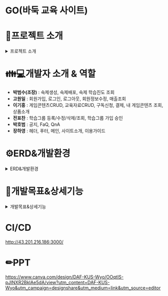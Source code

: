# GO(바둑 교육 사이트) 

# 📢프로젝트 소개 

<details>
  <summary>프로젝트 소개</summary>
  
  ### 🔎개요
  - 바둑에 대해 단계별로 학습 할 수 있는 사이트를 만들기 위함

  ### 🔎개발 목적
  - 바둑을 모르는 사람도 최도한의 도움과 재미를 통해 바둑을 배우게 하는 것
  - 국내뿐 아니라 해외에서도 온라인을 통해 체계적인 바둑 교육이 가능케 하기 위함
  - 단기적으로 학원 학생을 대상으로 기원이 서비스하는 각종 교육 프로그램의 사용을 확산시키고, 바둑에 관심이 있는 일반인들이 많이 찾게 하기 위함

  ### 🔎개발기간
  - 2024.2.5 ~ 2024.3.5

  ### 🔎개발 업무
  - 학원의 교육자가 **게임콘텐츠 구매**를 해서 본인이 수업 할 **학습 그룹을 개설**하고 학생들은 교육자가 개설한 **그룹을 선택하여 가입 신청**을 한다
    교육자는 자신이 만든 그룹에 가입 신청한 학생이 있으면 **가입 승인**을 하여 학습 그룹을 완성
    
  - 이후 교육자가 숙제를 만들어 **학생들에게 배포하면** 학생은 본인에게 부여된 숙제가 있는지를 확인하고 학습한 내용을 **기술하여 등록하고**, 교육자는 학생이 제출한 숙제 수행 내용을 **평가한다.**
  - 게임콘텐츠를 구매하면 유료 학습자료(튜툐리얼, 교육 영상)를 시청 할 수 있으며, 운영관리자는 본 업무가 이루어지도록 게임콘텐츠/학습자료 및 게시판 내용을 **수시로 등록한다.**

  ### 🔎기대효과
  - **전문가와의 상호작용:** 프로 바둑 선수나 전문가들과의 온라인 강의, 실시간 질문과 답변 등을 통해 학습자들은 전문가들의 경험과 지식을 배울 수 있습니다.

  - **평가와 피드백:** 학습자의 실력을 정량적으로 평가하고 개선 방향을 제시할 수 있습니다. 학습자는 자신의 성장을 실시간으로 확인하고 피드백을 받아 개선할 수 있습니다.
  
</details>

# 👪💻개발자 소개 & 역할

- **박범수(조장)** : 숙제생성, 숙제배포, 숙제 학습진도 조회
- **고원일** : 회원가입, 로그인, 로그아웃, 회원정보수정, 매출조회
- **이기흥** : 게임콘텐츠CRUD, 교육자료CRUD, 구독신청, 결제, 내 게임콘텐츠 조회, 상품소개
- **전표찬** : 학습그룹 등록/수정/삭제/조회, 학습그룹 가입 승인
- **박호범** : 공지, FaQ, QnA
- **장하영** : 헤더, 푸터, 메인, 사이트소개, 이용가이드

# ⚙ERD&개발환경

<details>
  <summary>ERD&개발환경</summary>

![erd](https://github.com/badukEdu/badukEdu2/assets/148045978/c54bf55f-f03c-4149-9129-8d9ff94e0b13)

## :wrench:DB : ![dbeaver](https://img.shields.io/badge/dbeaver-F80000?style=for-the-badge&logo=dbeaver&logoColor=white)   , ![Oracle](https://img.shields.io/badge/Oracle-F80000?style=for-the-badge&logo=oracle&logoColor=white)   
## :wrench:백엔드 : ![Java](https://img.shields.io/badge/java-%23ED8B00.svg?style=for-the-badge&logo=openjdk&logoColor=white), ![Spring](https://img.shields.io/badge/spring-%236DB33F.svg?style=for-the-badge&logo=spring&logoColor=white),<img src="https://img.shields.io/badge/springboot-6DB33F?style=for-the-badge&logo=springboot&logoColor=white">, <img src="https://img.shields.io/badge/Spring Security-6DB33F?style=for-the-badge&logo=Spring Security&logoColor=white">, ![json](https://img.shields.io/badge/json-%23ED8B00.svg?style=for-the-badge&logo=json&logoColor=white)
## :wrench:프론트엔드 : ![HTML5](https://img.shields.io/badge/html5-%23E34F26.svg?style=for-the-badge&logo=html5&logoColor=white), ![CSS3](https://img.shields.io/badge/css3-%231572B6.svg?style=for-the-badge&logo=css3&logoColor=white), ![JavaScript](https://img.shields.io/badge/javascript-%23323330.svg?style=for-the-badge&logo=javascript&logoColor=%23F7DF1E), ![Bootstrap](https://img.shields.io/badge/bootstrap-%238511FA.svg?style=for-the-badge&logo=bootstrap&logoColor=white), <img src="https://img.shields.io/badge/Thymeleaf-005F0F?style=for-the-badge&logo=Thymeleaf&logoColor=white">
## :wrench:웹서버 : ![Apache Tomcat](https://img.shields.io/badge/apache%20tomcat-%23F8DC75.svg?style=for-the-badge&logo=apache-tomcat&logoColor=black)
## :wrench:협업 : ![Git](https://img.shields.io/badge/git-%23F05033.svg?style=for-the-badge&logo=git&logoColor=white),![GitHub](https://img.shields.io/badge/github-%23121011.svg?style=for-the-badge&logo=github&logoColor=white), ![sourcetree](https://img.shields.io/badge/sourcetree-%23121011.svg?style=for-the-badge&logo=sourcetree&logoColor=bule)
## :wrench:Tool : ![IntelliJ IDEA](https://img.shields.io/badge/IntelliJIDEA-000000.svg?style=for-the-badge&logo=intellij-idea&logoColor=white), ![Gradle](https://img.shields.io/badge/Gradle-02303A.svg?style=for-the-badge&logo=Gradle&logoColor=white)
## :wrench:CI/CD : ![Jenkins](https://img.shields.io/badge/jenkins-%232C5263.svg?style=for-the-badge&logo=jenkins&logoColor=white), ![AWS](https://img.shields.io/badge/AWS-%23FF9900.svg?style=for-the-badge&logo=amazon-aws&logoColor=white), ![Docker](https://img.shields.io/badge/docker-%230db7ed.svg?style=for-the-badge&logo=docker&logoColor=white)
## :wrench:기타 : ![ChatGPT](https://img.shields.io/badge/chatGPT-74aa9c?style=for-the-badge&logo=openai&logoColor=white) ![Google Chrome](https://img.shields.io/badge/Google%20Chrome-4285F4?style=for-the-badge&logo=GoogleChrome&logoColor=white)


</details>

# 📓개발목표&상세기능

<details>
  <summary>개발목표&상세기능</summary>

  ## 🔎개발목표

  회원 - 
  회원가입, 로그인, 아이디 찾기, 비밀번호 찾기, 회원탈퇴, 회원정보수정
  
  이용안내 - 
  사이트 소개, 이용 가이드, 상품 소개, Notice & FaQ, Q&A
  
  구독서비스 - 
  게임콘텐츠 구독신청, 결제, 내 게임콘텐츠 조회
  
  학습서비스 - 
  학습그룹 가입 신청, 가입승인 대기 목록, 숙제 목록
  
  교육자마당 - 
  학습그룹 등록/조회, 학습 그룹 상세, 학습그룹 가입 승인,
  숙제 생성/조회, 숙제 배포, 숙제 학습 진도 조회
  
  운영마당 - 
  게임콘텐츠 등록/조회, 교육자료 등록/조회, 공지등록, 매출조회, 회원관리

  ## 🔎상세기능
  
  ### :open_file_folder: 메인페이지 <br>

  1. 미로그인 상태일 떄 정해진 권한에 따라 이용안내 탭만 이용 가능하고, 사이드탭 미출력
  2. 로그인한 회원의 권한에 따라 상단 탭의 종류 차별화
  3. 상단 탭으로 이동할 수 있도록 각각 링크 연결
  4. 등록한 공지사항 확인할 수 있도록 출력

  ### :open_file_folder: 이용안내 <br>

  1. 사이트 소개 : 사이트를 소개하는 페이지
  2. 이용 가이드 : 권한별로 이용할 수 있는 흐름을 제공
  3. 상품 소개 : 관리자가 등록한 컨텐츠들을 확인 가능
  4. Notice & FaQ : 관리자가 등록한 공지사항과 FaQ
  5. Q&A : 이용자가 등록한 질문에 관리자가 답변
  
  ### :open_file_folder: 회원 <br>
  
  #### 회원가입
  
  1. 이메일 인증과 자카스크립트 인증번호 유효시간
  2. 아이디/비밀번호 검증
  3. 구글을 통한 인증번호 발송 후 인증번호 입력 시 이메일 인증 확인 완료
  4. 약관 동의 후 가입 가능
  5. 가입 시 데이터 저장
  
  #### 로그인
  
  1. 아이디/비밀번호 찾기 기능
  2. 자동 로그인 체크 시 일정 시간 로그인 유지

  ### :open_file_folder: 운영마당 <br>
  
  #### 게임컨텐츠
  1. 등록 시 구독개월 입력 후 구독 가능 기간 시작일을 입력하면 종료일이 자동 입력
  2. 등록 시 정가와 할인율을 입력하면 판매가 자동 입력
  3. 등록 시 썸네일(이미지) 등록
  4. 교육 자료 등록 시 자료 구분별, 서비스 구분별 등록 가능
  5. 게임컨텐츠, 교육자료 수정, 삭제 기능

  #### 공지
  1. 공지 등록 시 분류 사향에 따라 등록
  2. 중요글 체크로 상단에 노출 기능
  3. 게시일자 체크로 즉시 게시 / 게시 예정일 지정
  4. 게시 예정일로 지정했다가 즉시 게시로 변경 시 게시
  5. 조회수 증가 기능

  #### 매출
  1. 교육자, 사용자가 구독한 내역을 검색, 조회
  2. 매출을 월/일별로 기간 설정하여 그래프로 출력

  #### 회원
  1. 가입한 회원들 목록을 검색, 조회
  2. 회원의 권한 수정, 및 회원 삭제
  3. 월/일별로 기간 설정하여 회원 가입 추이 그래프

  ### :open_file_folder: 교육자마당 <br>

  #### 학습 그룹
  
  1. 구독한 컨텐츠가 있을 때 스터디그룹 생성 가능
  2. 학습 그룹 제한인원 설정 시 컨텐츠가 제한한 최대 인원을 넘을 수 없도록 제한
  3. 학습개월 입력 후 학습기간 시작일을 입력 시 학습기간 종료일 자동 입력
  4. 학습그룹 수정/삭제 기능
  5. 학습그룹 안에 회원이 있는 경우 이름을 제외한 정보 수정 불가능
  6. 학습그룹 정보와 가입한 학습자들의 목록을 출력

  #### 숙제

  1. 생성 시 숙제의 학습레벨이 학습그룹의 목표레벨을 초과할 수 없도록 제한
  2. 생성 시 제출 마감일은 내일 이후가 되도록 제한
  3. 숙제 수정/삭제 기능
  4. 숙제를 학습자들에게 배포한 정보가 있다면 수정할 수 없음
  5. 배포 시 그룹을 선택하면 그룹에 등록되어있는 숙제와 학습자들 출력
  6. 배포 시 제출마감일이 오늘 이전이라면 배포할 수 없도록 제한
  7. 배포 시 배포할 숙제보다 레벨이 높은 회원에게 배포할 수 없도록 제한
  8. 배포 시 회원들에게 숙제 정보가 메일로 전송(한번 배포한 회원에게 두번 배포되지 않도록 제한)
  9. 평가 시 숙제 정보를 더블클릭하면 학습자들이 제출한 정보가 출력
  10. 평가 시 보통/우수 평가 시 학습자의 레벨이 숙제 레벨보다 낮다면 학습자 레벨 = 숙제레벨;
  11. 질문사항 클릭 시 학습자들이 제출한 내용과 질문에 대한 답변을 작성할 수 있는 레이어팝업 출력, 개별 평가 가

  ### :open_file_folder: 학습서비스 <br>

  #### 학습그룹 가입
  
  1. 교육자가 등록한 학습그룹이 있다면 출력, 가입 신청
  2. 교육자가 가입 승인하면 확인 가능

  #### 숙제
  
  1. 교육자가 배포한 숙제 목록을 출력
  2. 숙제 작성/수정
  3. 제출마감일이 지났다면 작성 불가
  4. 제출마감일이 지났을 때 또는 학습자의 질문에 교육자가 답변을 했을 때 전체 내용 확인 가능

  ### :open_file_folder: 구독서비스 <br>

  1. 교육자 또는 이용자가 등록된 컨텐츠를 구독 신청
  2. 같은 상품을 중복 구독 시 가격/구독기간 이 더해져 저장
  3. 관리자가 등록한 교육 자료 조회
  
</details>

# CI/CD
http://43.201.216.186:3000/

# ✏PPT 
https://www.canva.com/design/DAF-KUS-Wyo/OOqtIS-pJINXR2BklAe5dA/view?utm_content=DAF-KUS-Wyo&utm_campaign=designshare&utm_medium=link&utm_source=editor



